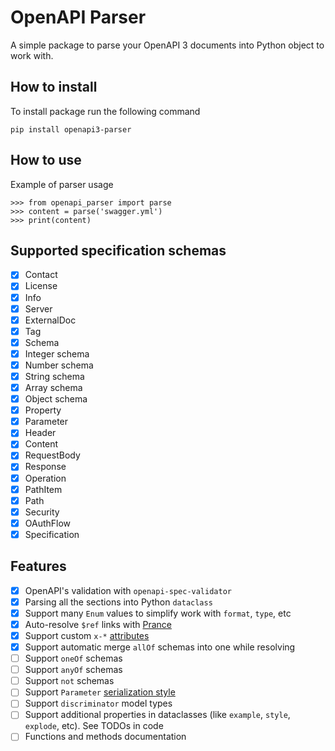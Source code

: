 # OpenAPI Parser

A simple package to parse your OpenAPI 3 documents into Python object to work with.

## How to install

To install package run the following command

```
pip install openapi3-parser
```

## How to use

Example of parser usage

```
>>> from openapi_parser import parse
>>> content = parse('swagger.yml')
>>> print(content)
```

## Supported specification schemas
- [x] Contact
- [x] License
- [x] Info
- [x] Server
- [x] ExternalDoc
- [x] Tag
- [x] Schema
- [x] Integer schema
- [x] Number schema
- [x] String schema
- [x] Array schema
- [x] Object schema
- [x] Property
- [x] Parameter
- [x] Header
- [x] Content
- [x] RequestBody
- [x] Response
- [X] Operation
- [x] PathItem
- [x] Path
- [x] Security
- [x] OAuthFlow
- [x] Specification

## Features

- [x] OpenAPI's validation with `openapi-spec-validator`
- [x] Parsing all the sections into Python `dataclass`
- [x] Support many `Enum` values to simplify work with `format`, `type`, etc
- [x] Auto-resolve `$ref` links with [Prance](https://pypi.org/project/prance)
- [x] Support custom `x-*` [attributes](https://github.com/OAI/OpenAPI-Specification/blob/master/versions/3.0.3.md#specificationExtensions)
- [x] Support automatic merge `allOf` schemas into one while resolving
- [ ] Support `oneOf` schemas
- [ ] Support `anyOf` schemas
- [ ] Support `not` schemas
- [ ] Support `Parameter` [serialization style](https://github.com/OAI/OpenAPI-Specification/blob/master/versions/3.0.3.md#fixed-fields-10)
- [ ] Support `discriminator` model types
- [ ] Support additional properties in dataclasses (like `example`, `style`, `explode`, etc). See TODOs in code
- [ ] Functions and methods documentation